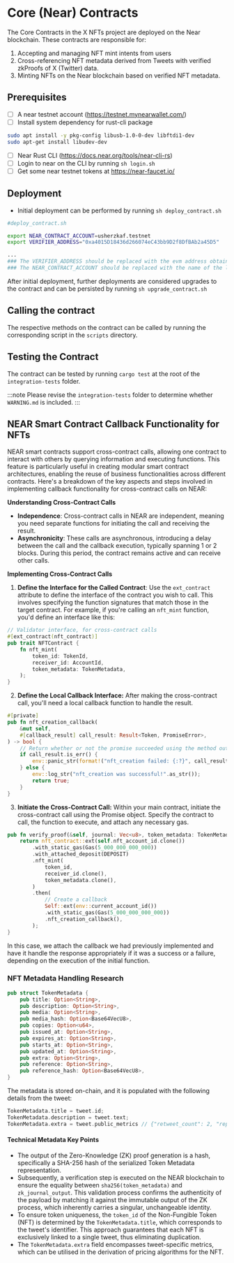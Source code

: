 # Core (Near) Contracts

The Core Contracts in the X NFTs project are deployed on the Near blockchain.
These contracts are responsible for:

1. Accepting and managing NFT mint intents from users
2. Cross-referencing NFT metadata derived from Tweets with verified zkProofs of X (Twitter) data.
3. Minting NFTs on the Near blockchain based on verified NFT metadata.

## Prerequisites

- [ ] A near testnet account (https://testnet.mynearwallet.com/)
- [ ] Install system dependency for rust-cli package

```bash
sudo apt install -y pkg-config libusb-1.0-0-dev libftdi1-dev
sudo apt-get install libudev-dev
```

- [ ] Near Rust CLI (https://docs.near.org/tools/near-cli-rs)
- [ ] Login to near on the CLI by running `sh login.sh`
- [ ] Get some near testnet tokens at https://near-faucet.io/

## Deployment

- Initial deployment can be performed by running `sh deploy_contract.sh`

```bash
#deploy_contract.sh

export NEAR_CONTRACT_ACCOUNT=usherzkaf.testnet
export VERIFIER_ADDRESS="0xa4015D18436d266074eC43bb9D2f8DfBAb2a45D5"

...
### The VERIFIER_ADDRESS should be replaced with the evm address obtained in previous step
### The NEAR_CONTRACT_ACCOUNT should be replaced with the name of the logged in near account the contract was deployed to
```

After initial deployment, further deployments are considered upgrades to the contract and can be persisted by running `sh upgrade_contract.sh`

## Calling the contract

The respective methods on the contract can be called by running the corresponding script in the `scripts` directory.

## Testing the Contract

The contract can be tested by running `cargo test` at the root of the `integration-tests` folder.

:::note
Please revise the `integration-tests` folder to determine whether `WARNING.md` is included.
:::

## NEAR Smart Contract Callback Functionality for NFTs

NEAR smart contracts support cross-contract calls, allowing one contract to interact with others by querying information and executing functions. This feature is particularly useful in creating modular smart contract architectures, enabling the reuse of business functionalities across different contracts. Here's a breakdown of the key aspects and steps involved in implementing callback functionality for cross-contract calls on NEAR:

**Understanding Cross-Contract Calls**

- **Independence**: Cross-contract calls in NEAR are independent, meaning you need separate functions for initiating the call and receiving the result.
- **Asynchronicity**: These calls are asynchronous, introducing a delay between the call and the callback execution, typically spanning 1 or 2 blocks. During this period, the contract remains active and can receive other calls.

**Implementing Cross-Contract Calls**

1. **Define the Interface for the Called Contract**: Use the `ext_contract` attribute to define the interface of the contract you wish to call. This involves specifying the function signatures that match those in the target contract. For example, if you're calling an `nft_mint` function, you'd define an interface like this:

```rust
// Validator interface, for cross-contract calls
#[ext_contract(nft_contract)]
pub trait NFTContract {
    fn nft_mint(
        token_id: TokenId,
        receiver_id: AccountId,
        token_metadata: TokenMetadata,
    );
}
```

2. **Define the Local Callback Interface:** After making the cross-contract call, you'll need a local callback function to handle the result.

```rust
#[private]
pub fn nft_creation_callback(
    &mut self,
    #[callback_result] call_result: Result<Token, PromiseError>,
) -> bool {
    // Return whether or not the promise succeeded using the method outlined in external.rs
    if call_result.is_err() {
        env::panic_str(format!("nft_creation failed: {:?}", call_result.err()).as_str());
    } else {
        env::log_str("nft_creation was successful!".as_str());
        return true;
    }
}
```

3. **Initiate the Cross-Contract Call:** Within your main contract, initiate the cross-contract call using the Promise object. Specify the contract to call, the function to execute, and attach any necessary gas.

```rust
pub fn verify_proof(&self, journal: Vec<u8>, token_metadata: TokenMetadata) -> Promise {
    return nft_contract::ext(self.nft_account_id.clone())
        .with_static_gas(Gas(5_000_000_000_000))
        .with_attached_deposit(DEPOSIT)
        .nft_mint(
            token_id,
            receiver_id.clone(),
            token_metadata.clone(),
        )
        .then(
            // Create a callback
            Self::ext(env::current_account_id())
            .with_static_gas(Gas(5_000_000_000_000))
            .nft_creation_callback(),
        );
}
```

In this case, we attach the callback we had previously implemented and have it handle the response appropriately if it was a success or a failure, depending on the execution of the initial function.

### NFT Metadata Handling Research

```rust
pub struct TokenMetadata {
    pub title: Option<String>,
    pub description: Option<String>,
    pub media: Option<String>,
    pub media_hash: Option<Base64VecU8>,
    pub copies: Option<u64>,
    pub issued_at: Option<String>,
    pub expires_at: Option<String>,
    pub starts_at: Option<String>,
    pub updated_at: Option<String>,
    pub extra: Option<String>,
    pub reference: Option<String>,
    pub reference_hash: Option<Base64VecU8>,
}
```

The metadata is stored on-chain, and it is populated with the following details from the tweet:

```rust
TokenMetadata.title = tweet.id;
TokenMetadata.description = tweet.text;
TokenMetadata.extra = tweet.public_metrics // {"retweet_count": 2, "reply_count": 1, "like_count": 7, "quote_count": 0, "bookmark_count": 0, "impression_count": 357}
```

#### Technical Metadata Key Points

- The output of the Zero-Knowledge (ZK) proof generation is a hash, specifically a SHA-256 hash of the serialized Token Metadata representation.
- Subsequently, a verification step is executed on the NEAR blockchain to ensure the equality between `sha256(token_metadata)` and `zk_journal_output`. This validation process confirms the authenticity of the payload by matching it against the immutable output of the ZK process, which inherently carries a singular, unchangeable identity.
- To ensure token uniqueness, the `token_id` of the Non-Fungible Token (NFT) is determined by the `TokenMetadata.title`, which corresponds to the tweet's identifier. This approach guarantees that each NFT is exclusively linked to a single tweet, thus eliminating duplication.
- The `TokenMetadata.extra` field encompasses tweet-specific metrics, which can be utilised in the derivation of pricing algorithms for the NFT.
